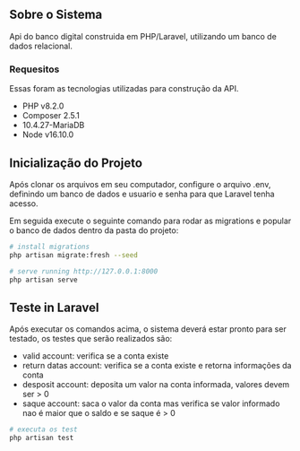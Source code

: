 ## Sobre o Sistema

Api do banco digital construida em PHP/Laravel, utilizando um banco de dados relacional.

### Requesitos

Essas foram as tecnologias utilizadas para construção da API.

- PHP v8.2.0
- Composer 2.5.1   
- 10.4.27-MariaDB  
- Node v16.10.0


## Inicialização do Projeto

Após clonar os arquivos em seu computador, configure o arquivo .env, definindo um banco de dados e usuario e senha para que Laravel tenha acesso.

Em seguida execute o seguinte comando para rodar as migrations e popular o banco de dados dentro da pasta do projeto:

```bash
# install migrations
php artisan migrate:fresh --seed

# serve running http://127.0.0.1:8000
php artisan serve

```

## Teste in Laravel

Após executar os comandos acima, o sistema deverá estar pronto para ser testado, os testes que serão realizados são:
- valid account: verifica se a conta existe
- return datas account: verifica se a conta existe e retorna informações da conta
- desposit account: deposita um valor na conta informada, valores devem ser > 0  
- saque account: saca o valor da conta mas verifica se valor informado nao é maior que o saldo e se saque é > 0

```bash
# executa os test
php artisan test
```